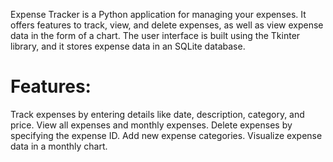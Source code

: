 Expense Tracker is a Python application for managing your expenses. It offers features to track, view, and delete expenses, as well as view expense data in the form of a chart. The user interface is built using the Tkinter library, and it stores expense data in an SQLite database.

# Features:

Track expenses by entering details like date, description, category, and price.
View all expenses and monthly expenses.
Delete expenses by specifying the expense ID.
Add new expense categories.
Visualize expense data in a monthly chart.
